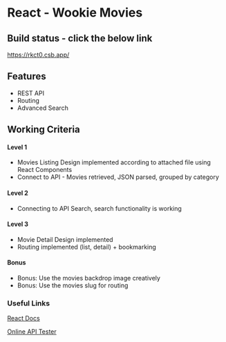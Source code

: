 
# React - Wookie Movies

## Build status - click the below link 
https://rkct0.csb.app/

## Features
 * REST API
 * Routing
 * Advanced Search

## Working Criteria

#### Level 1

- Movies Listing Design implemented according to attached file using React Components
- Connect to API - Movies retrieved, JSON parsed, grouped by category

#### Level 2

- Connecting to API Search, search functionality is working

#### Level 3

- Movie Detail Design implemented
- Routing implemented (list, detail) + bookmarking

#### Bonus

- Bonus: Use the movies backdrop image creatively
- Bonus: Use the movies slug for routing

### Useful Links

[React Docs](https://reactjs.org/docs/context.html)

[Online API Tester](https://reqbin.com/)
